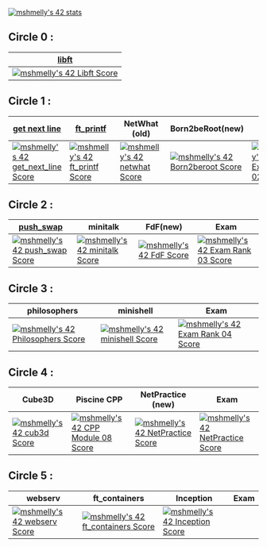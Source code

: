 [![mshmelly's 42 stats](https://badge42.vercel.app/api/v2/cl24u5xll000609l31jlu2qg6/stats?cursusId=21&coalitionId=103)](https://github.com/JaeSeoKim/badge42)

## Circle 0 :
  
| [libft](https://github.com/avsrb/libft) |
|-------|
| [![mshmelly's 42 Libft Score](https://badge42.vercel.app/api/v2/cl24u5xll000609l31jlu2qg6/project/2157102)](https://github.com/JaeSeoKim/badge42) |

  
## Circle 1 : 

| [get next line](https://github.com/avsrb/get_next_line) | [ft_printf](https://github.com/avsrb/ft_printf) | NetWhat (old) | Born2beRoot(new) | Exam |
|------|------|------|------|-----|
| [![mshmelly's 42 get_next_line Score](https://badge42.vercel.app/api/v2/cl24u5xll000609l31jlu2qg6/project/2163483)](https://github.com/JaeSeoKim/badge42) | [![mshmelly's 42 ft_printf Score](https://badge42.vercel.app/api/v2/cl24u5xll000609l31jlu2qg6/project/2167769)](https://github.com/JaeSeoKim/badge42) | [![mshmelly's 42 netwhat Score](https://badge42.vercel.app/api/v2/cl24u5xll000609l31jlu2qg6/project/2167768)](https://github.com/JaeSeoKim/badge42) | [![mshmelly's 42 Born2beroot Score](https://badge42.vercel.app/api/v2/cl24u5xll000609l31jlu2qg6/project/2180852)](https://github.com/JaeSeoKim/badge42)| [![mshmelly's 42 Exam Rank 02 Score](https://badge42.vercel.app/api/v2/cl24u5xll000609l31jlu2qg6/project/2180853)](https://github.com/JaeSeoKim/badge42)
  
## Circle 2 : 

| [push_swap](https://github.com/avsrb/push_swap) | minitalk |  FdF(new) | Exam |
|------|------|------|------|
| [![mshmelly's 42 push_swap Score](https://badge42.vercel.app/api/v2/cl24u5xll000609l31jlu2qg6/project/2180382)](https://github.com/JaeSeoKim/badge42) | [![mshmelly's 42 minitalk Score](https://badge42.vercel.app/api/v2/cl24u5xll000609l31jlu2qg6/project/2190698)](https://github.com/JaeSeoKim/badge42) | [![mshmelly's 42 FdF Score](https://badge42.vercel.app/api/v2/cl24u5xll000609l31jlu2qg6/project/2200177)](https://github.com/JaeSeoKim/badge42) | [![mshmelly's 42 Exam Rank 03 Score](https://badge42.vercel.app/api/v2/cl24u5xll000609l31jlu2qg6/project/2379918)](https://github.com/JaeSeoKim/badge42)
  
## Circle 3 :

| philosophers | minishell |  Exam  |
|------|------|------|
| [![mshmelly's 42 Philosophers Score](https://badge42.vercel.app/api/v2/cl24u5xll000609l31jlu2qg6/project/2284262)](https://github.com/JaeSeoKim/badge42) | [![mshmelly's 42 minishell Score](https://badge42.vercel.app/api/v2/cl24u5xll000609l31jlu2qg6/project/2284263)](https://github.com/JaeSeoKim/badge42) | [![mshmelly's 42 Exam Rank 04 Score](https://badge42.vercel.app/api/v2/cl24u5xll000609l31jlu2qg6/project/2387437)](https://github.com/JaeSeoKim/badge42) |  
  
## Circle 4 : 

| Cube3D | Piscine CPP |  NetPractice (new) | Exam |
|------|------|------|------|
| [![mshmelly's 42 cub3d Score](https://badge42.vercel.app/api/v2/cl24u5xll000609l31jlu2qg6/project/2387435)](https://github.com/JaeSeoKim/badge42) | [![mshmelly's 42 CPP Module 08 Score](https://badge42.vercel.app/api/v2/cl24u5xll000609l31jlu2qg6/project/2452905)](https://github.com/JaeSeoKim/badge42) | [![mshmelly's 42 NetPractice Score](https://badge42.vercel.app/api/v2/cl24u5xll000609l31jlu2qg6/project/2387436)](https://github.com/JaeSeoKim/badge42) | [![mshmelly's 42 NetPractice Score](https://badge42.vercel.app/api/v2/cl24u5xll000609l31jlu2qg6/project/2387436)](https://github.com/JaeSeoKim/badge42) | 
  
## Circle 5 : 

| webserv | ft_containers |  Inception  | Exam |
|------|------|------|------|
| [![mshmelly's 42 webserv Score](https://badge42.vercel.app/api/v2/cl24u5xll000609l31jlu2qg6/project/2455536)](https://github.com/JaeSeoKim/badge42) | [![mshmelly's 42 ft_containers Score](https://badge42.vercel.app/api/v2/cl24u5xll000609l31jlu2qg6/project/2455534)](https://github.com/JaeSeoKim/badge42) | [![mshmelly's 42 Inception Score](https://badge42.vercel.app/api/v2/cl24u5xll000609l31jlu2qg6/project/2455535)](https://github.com/JaeSeoKim/badge42) |  |
  
